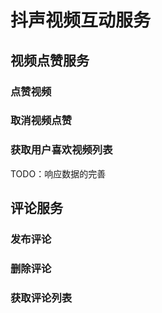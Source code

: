 # 抖声视频互动服务

## 视频点赞服务

### 点赞视频

### 取消视频点赞

### 获取用户喜欢视频列表
TODO：响应数据的完善

## 评论服务

### 发布评论

### 删除评论

### 获取评论列表
